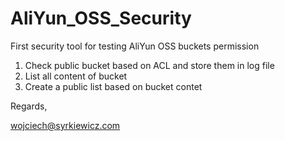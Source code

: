 # AliYun_OSS_Security
First security tool for testing AliYun OSS buckets permission

1. Check public bucket based on ACL and store them in log file
2. List all content of bucket
3. Create a public list based on bucket contet


Regards,

wojciech@syrkiewicz.com
